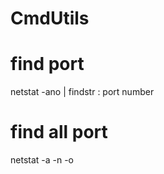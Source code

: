 # CmdUtils
<h1> find port </h1>

netstat -ano | findstr : port number

<h1> find all port </h1>

netstat -a -n -o
